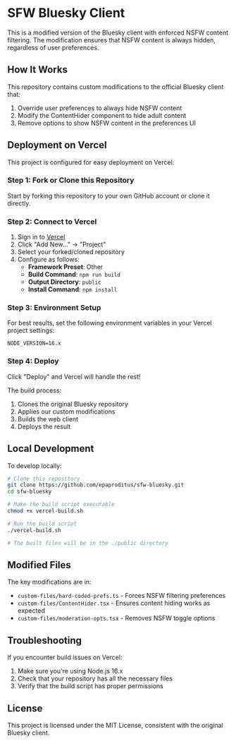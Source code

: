 # SFW Bluesky Client

This is a modified version of the Bluesky client with enforced NSFW content filtering. The modification ensures that NSFW content is always hidden, regardless of user preferences.

## How It Works

This repository contains custom modifications to the official Bluesky client that:

1. Override user preferences to always hide NSFW content
2. Modify the ContentHider component to hide adult content
3. Remove options to show NSFW content in the preferences UI

## Deployment on Vercel

This project is configured for easy deployment on Vercel:

### Step 1: Fork or Clone this Repository

Start by forking this repository to your own GitHub account or clone it directly.

### Step 2: Connect to Vercel

1. Sign in to [Vercel](https://vercel.com/)
2. Click "Add New..." → "Project"
3. Select your forked/cloned repository
4. Configure as follows:
   - **Framework Preset**: Other
   - **Build Command**: `npm run build`
   - **Output Directory**: `public`
   - **Install Command**: `npm install`

### Step 3: Environment Setup

For best results, set the following environment variables in your Vercel project settings:

```
NODE_VERSION=16.x
```

### Step 4: Deploy

Click "Deploy" and Vercel will handle the rest!

The build process:
1. Clones the original Bluesky repository
2. Applies our custom modifications
3. Builds the web client
4. Deploys the result

## Local Development

To develop locally:

```bash
# Clone this repository
git clone https://github.com/epaproditus/sfw-bluesky.git
cd sfw-bluesky

# Make the build script executable
chmod +x vercel-build.sh

# Run the build script
./vercel-build.sh

# The built files will be in the ./public directory
```

## Modified Files

The key modifications are in:

- `custom-files/hard-coded-prefs.ts` - Forces NSFW filtering preferences
- `custom-files/ContentHider.tsx` - Ensures content hiding works as expected
- `custom-files/moderation-opts.tsx` - Removes NSFW toggle options

## Troubleshooting

If you encounter build issues on Vercel:

1. Make sure you're using Node.js 16.x
2. Check that your repository has all the necessary files
3. Verify that the build script has proper permissions

## License

This project is licensed under the MIT License, consistent with the original Bluesky client.
